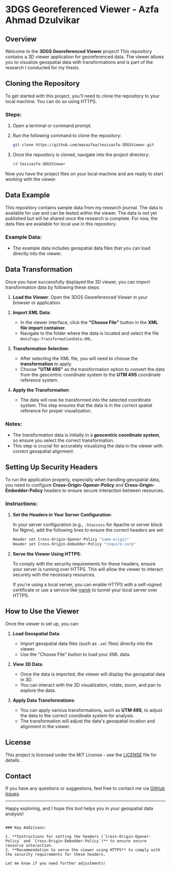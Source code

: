 # 3DGS Georeferenced Viewer - Azfa Ahmad Dzulvikar

## Overview

Welcome to the **3DGS Georeferenced Viewer** project! This repository contains a 3D viewer application for georeferenced data. The viewer allows you to visualize geospatial data with transformations and is part of the research I conducted for my thesis.

## Cloning the Repository

To get started with this project, you'll need to clone the repository to your local machine. You can do so using HTTPS.

### Steps:

1. Open a terminal or command prompt.
2. Run the following command to clone the repository:
   ```bash
   git clone https://github.com/masazfaa/tesisazfa-3DGSViewer.git
3. Once the repository is cloned, navigate into the project directory:

   ```bash
   cd tesisazfa-3DGSViewer
   ```

Now you have the project files on your local machine and are ready to start working with the viewer.

## Data Example

This repository contains sample data from my research journal. The data is available for use and can be tested within the viewer. The data is not yet published but will be shared once the research is complete. For now, the data files are available for local use in this repository.

### Example Data:

* The example data includes geospatial data files that you can load directly into the viewer.

## Data Transformation

Once you have successfully displayed the 3D viewer, you can import transformation data by following these steps:

1. **Load the Viewer**: Open the 3DGS Georeferenced Viewer in your browser or application.

2. **Import XML Data**:

   * In the viewer interface, click the **"Choose File"** button in the **XML file import container**.
   * Navigate to the folder where the data is located and select the file `WatuTugu-TransformationData.XML`.

3. **Transformation Selection**:

   * After selecting the XML file, you will need to choose the **transformation** to apply.
   * Choose **"UTM 49S"** as the transformation option to convert the data from the geocentric coordinate system to the **UTM 49S** coordinate reference system.

4. **Apply the Transformation**:

   * The data will now be transformed into the selected coordinate system. This step ensures that the data is in the correct spatial reference for proper visualization.

### Notes:

* The transformation data is initially in a **geocentric coordinate system**, so ensure you select the correct transformation.
* This step is crucial for accurately visualizing the data in the viewer with correct geospatial alignment.

## Setting Up Security Headers

To run the application properly, especially when handling geospatial data, you need to configure **Cross-Origin-Opener-Policy** and **Cross-Origin-Embedder-Policy** headers to ensure secure interaction between resources.

### Instructions:

1. **Set the Headers in Your Server Configuration**:

   In your server configuration (e.g., `.htaccess` for Apache or server block for Nginx), add the following lines to ensure the correct headers are set:

   ```bash
   Header set Cross-Origin-Opener-Policy "same-origin"
   Header set Cross-Origin-Embedder-Policy "require-corp"
   ```

2. **Serve the Viewer Using HTTPS**:

   To comply with the security requirements for these headers, ensure your server is running over HTTPS. This will allow the viewer to interact securely with the necessary resources.

   If you're using a local server, you can enable HTTPS with a self-signed certificate or use a service like [ngrok](https://ngrok.com/) to tunnel your local server over HTTPS.

## How to Use the Viewer

Once the viewer is set up, you can:

1. **Load Geospatial Data**:

   * Import geospatial data files (such as `.xml` files) directly into the viewer.
   * Use the "Choose File" button to load your XML data.

2. **View 3D Data**:

   * Once the data is imported, the viewer will display the geospatial data in 3D.
   * You can interact with the 3D visualization, rotate, zoom, and pan to explore the data.

3. **Apply Data Transformations**:

   * You can apply various transformations, such as **UTM 49S**, to adjust the data to the correct coordinate system for analysis.
   * The transformation will adjust the data's geospatial location and alignment in the viewer.

## License

This project is licensed under the MIT License - see the [LICENSE](LICENSE) file for details.

## Contact

If you have any questions or suggestions, feel free to contact me via [GitHub Issues](https://github.com/masazfaa/tesisazfa-3DGSViewer/issues).

---

Happy exploring, and I hope this tool helps you in your geospatial data analysis!

```

### Key Additions:

1. **Instructions for setting the headers (`Cross-Origin-Opener-Policy` and `Cross-Origin-Embedder-Policy`)** to ensure secure resource interaction.
2. **Recommendation to serve the viewer using HTTPS** to comply with the security requirements for these headers.

Let me know if you need further adjustments!
```
